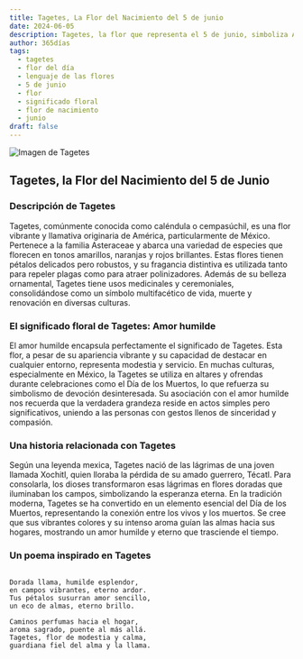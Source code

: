 ```yaml
---
title: Tagetes, La Flor del Nacimiento del 5 de junio
date: 2024-06-05
description: Tagetes, la flor que representa el 5 de junio, simboliza Amor humilde. Descubre su fascinante historia, significado en el lenguaje de las flores y una poesía que celebra su belleza.
author: 365días
tags:
  - tagetes
  - flor del día
  - lenguaje de las flores
  - 5 de junio
  - flor
  - significado floral
  - flor de nacimiento
  - junio
draft: false
---
```


![Imagen de Tagetes](https://cdn.pixabay.com/photo/2023/03/07/18/56/marigold-7836281_1280.jpg#center)



## Tagetes, la Flor del Nacimiento del 5 de Junio

### Descripción de Tagetes

Tagetes, comúnmente conocida como caléndula o cempasúchil, es una flor vibrante y llamativa originaria de América, particularmente de México. Pertenece a la familia Asteraceae y abarca una variedad de especies que florecen en tonos amarillos, naranjas y rojos brillantes. Estas flores tienen pétalos delicados pero robustos, y su fragancia distintiva es utilizada tanto para repeler plagas como para atraer polinizadores. Además de su belleza ornamental, Tagetes tiene usos medicinales y ceremoniales, consolidándose como un símbolo multifacético de vida, muerte y renovación en diversas culturas.

### El significado floral de Tagetes: Amor humilde

El amor humilde encapsula perfectamente el significado de Tagetes. Esta flor, a pesar de su apariencia vibrante y su capacidad de destacar en cualquier entorno, representa modestia y servicio. En muchas culturas, especialmente en México, la Tagetes se utiliza en altares y ofrendas durante celebraciones como el Día de los Muertos, lo que refuerza su simbolismo de devoción desinteresada. Su asociación con el amor humilde nos recuerda que la verdadera grandeza reside en actos simples pero significativos, uniendo a las personas con gestos llenos de sinceridad y compasión.

### Una historia relacionada con Tagetes

Según una leyenda mexica, Tagetes nació de las lágrimas de una joven llamada Xochitl, quien lloraba la pérdida de su amado guerrero, Técatl. Para consolarla, los dioses transformaron esas lágrimas en flores doradas que iluminaban los campos, simbolizando la esperanza eterna. En la tradición moderna, Tagetes se ha convertido en un elemento esencial del Día de los Muertos, representando la conexión entre los vivos y los muertos. Se cree que sus vibrantes colores y su intenso aroma guían las almas hacia sus hogares, mostrando un amor humilde y eterno que trasciende el tiempo.

### Un poema inspirado en Tagetes

```

Dorada llama, humilde esplendor,  
en campos vibrantes, eterno ardor.  
Tus pétalos susurran amor sencillo,  
un eco de almas, eterno brillo.

Caminos perfumas hacia el hogar,  
aroma sagrado, puente al más allá.  
Tagetes, flor de modestia y calma,  
guardiana fiel del alma y la llama.
```
